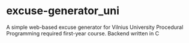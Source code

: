 # excuse-generator_uni
A simple web-based excuse generator for Vilnius University Procedural Programming required first-year course. Backend written in C
